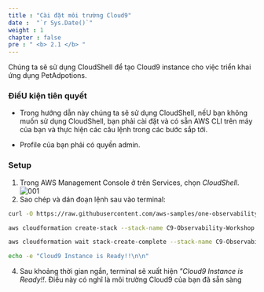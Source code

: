```yaml
---
title : "Cài đặt môi trường Cloud9"
date :  "`r Sys.Date()`" 
weight : 1 
chapter : false
pre : " <b> 2.1 </b> "
---
```


Chúng ta sẽ sử dụng CloudShell để tạo Cloud9 instance cho việc triển khai ứng dụng PetAdpotions.

### ĐiềU kiện tiên quyết

- Trong hướng dẫn này chúng ta sẽ sử dụng CloudShell, nếU bạn không muốn sử dụng CloudShell, bạn phải cài đặt và có sẵn AWS CLI trên máy của bạn và thực hiện các câu lệnh trong các bước sắp tới.

- Profile của bạn phải có quyền admin.

### Setup

1. Trong AWS Management Console ở trên Services, chọn *CloudShell*.
![001](/images/2.setup/2.1-cloud9/001.png)
2. Sao chép và dán đoạn lệnh sau vào terminal: 
```bash
curl -O https://raw.githubusercontent.com/aws-samples/one-observability-demo/main/cloud9-cfn.yaml

aws cloudformation create-stack --stack-name C9-Observability-Workshop --template-body file://cloud9-cfn.yaml --capabilities CAPABILITY_NAMED_IAM

aws cloudformation wait stack-create-complete --stack-name C9-Observability-Workshop

echo -e "Cloud9 Instance is Ready!!\n\n"
```

4. Sau khoảng thời gian ngắn, terminal sẽ xuất hiện *"Cloud9 Instance is Ready!!*. Điều này có nghĩ là môi trường Cloud9 của bạn đã sẵn sàng 